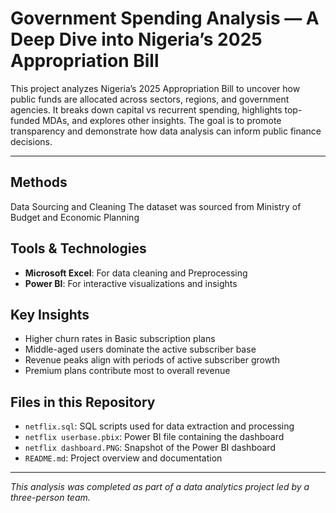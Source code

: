# Government Spending Analysis — A Deep Dive into Nigeria’s 2025 Appropriation Bill

This project analyzes Nigeria’s 2025 Appropriation Bill to uncover how public funds are allocated across sectors, regions, and government agencies. It breaks down capital vs recurrent spending, highlights top-funded MDAs, and explores other insights. The goal is to promote transparency and demonstrate how data analysis can inform public finance decisions.

---
## Methods
Data Sourcing and Cleaning
The dataset was sourced from Ministry of Budget and Economic Planning


## Tools & Technologies
- **Microsoft Excel**: For data cleaning and Preprocessing
- **Power BI**: For interactive visualizations and insights

## Key Insights
- Higher churn rates in Basic subscription plans
- Middle-aged users dominate the active subscriber base
- Revenue peaks align with periods of active subscriber growth
- Premium plans contribute most to overall revenue

## Files in this Repository
- `netflix.sql`: SQL scripts used for data extraction and processing
- `netflix userbase.pbix`: Power BI file containing the dashboard
- `netflix dashboard.PNG`: Snapshot of the Power BI dashboard
- `README.md`: Project overview and documentation

---

_This analysis was completed as part of a data analytics project led by a three-person team._
